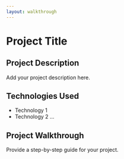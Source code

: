 ```yaml
---
layout: walkthrough
---
```


# Project Title

## Project Description

Add your project description here.

## Technologies Used

- Technology 1
- Technology 2
...

## Project Walkthrough

Provide a step-by-step guide for your project.

